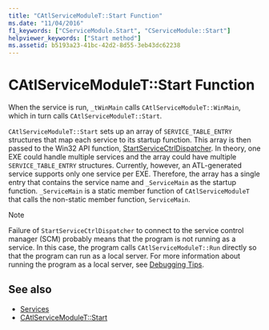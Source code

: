 ```yaml
---
title: "CAtlServiceModuleT::Start Function"
ms.date: "11/04/2016"
f1_keywords: ["CServiceModule.Start", "CServiceModule::Start"]
helpviewer_keywords: ["Start method"]
ms.assetid: b5193a23-41bc-42d2-8d55-3eb43dc62238
---
```

# CAtlServiceModuleT::Start Function

When the service is run, `_tWinMain` calls `CAtlServiceModuleT::WinMain`, which in turn calls `CAtlServiceModuleT::Start`.

`CAtlServiceModuleT::Start` sets up an array of `SERVICE_TABLE_ENTRY` structures that map each service to its startup function. This array is then passed to the Win32 API function, [StartServiceCtrlDispatcher](/windows/desktop/api/winsvc/nf-winsvc-startservicectrldispatchera). In theory, one EXE could handle multiple services and the array could have multiple `SERVICE_TABLE_ENTRY` structures. Currently, however, an ATL-generated service supports only one service per EXE. Therefore, the array has a single entry that contains the service name and `_ServiceMain` as the startup function. `_ServiceMain` is a static member function of `CAtlServiceModuleT` that calls the non-static member function, `ServiceMain`.

> [!NOTE]
>  Failure of `StartServiceCtrlDispatcher` to connect to the service control manager (SCM) probably means that the program is not running as a service. In this case, the program calls `CAtlServiceModuleT::Run` directly so that the program can run as a local server. For more information about running the program as a local server, see [Debugging Tips](../atl/debugging-tips.md).

## See also

- [Services](../atl/atl-services.md)
- [CAtlServiceModuleT::Start](../atl/reference/catlservicemodulet-class.md#start)
